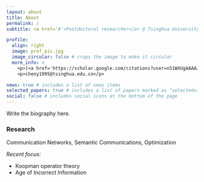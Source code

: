 ```yaml
---
layout: about
title: About
permalink: /
subtitle: <a href='#'>Postdoctoral researcher</a> @ Tsinghua University

profile:
  align: right
  image: prof_pic.jpg
  image_circular: false # crops the image to make it circular
  more_info: >
    <p>[<a href='https://scholar.google.com/citations?user=n51WXUgAAAAJ&hl=en&oi=ao'>Google Scholar</a>]</p>
    <p>cheny1995@tsinghua.edu.cn</p>

news: true # includes a list of news items
selected_papers: true # includes a list of papers marked as "selected={true}"
social: false # includes social icons at the bottom of the page
---
```


Write the biography here.


### Research
Communication Networks, Semantic Communications, Optimization

*Recent focus:*
  - Koopman operator theory
  - Age of Incorrect Information